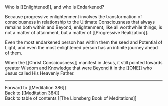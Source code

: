 Who is [[Enlightened]], and who is Endarkened? 

Because progressive enlightenment involves the transformation of consciousness in relationship to the Ultimate Consciousness that always remains both within and Beyond, enlightenment, like all worthwhile things, is not a matter of attainment, but a matter of [[Progressive Realization]]. 

Even the most endarkened person has within them the seed and Potential of Light, and even the most enlightened person has an infinite journey ahead of them. 

When the [[Christ Consciousness]] manifest in Jesus, it still pointed towards greater Wisdom and Knowledge that were Beyond it in the [[ONE]] who Jesus called His Heavenly Father. 

___

Forward to [[Meditation 386]]  
Back to [[Meditation 384]]  
Back to table of contents [[The Lionsberg Book of Meditations]]  